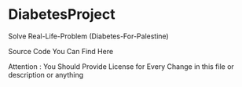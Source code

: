 # DiabetesProject
Solve Real-Life-Problem (Diabetes-For-Palestine)


Source Code You Can Find Here 

Attention : You Should Provide License for Every Change in this file or description or anything
